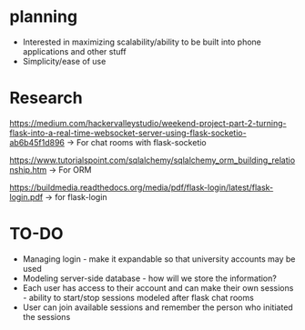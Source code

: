 # planning
- Interested in maximizing scalability/ability to be built into phone applications and other stuff
- Simplicity/ease of use 

# Research
https://medium.com/hackervalleystudio/weekend-project-part-2-turning-flask-into-a-real-time-websocket-server-using-flask-socketio-ab6b45f1d896 -> For chat rooms with flask-socketio

https://www.tutorialspoint.com/sqlalchemy/sqlalchemy_orm_building_relationship.htm -> For ORM

https://buildmedia.readthedocs.org/media/pdf/flask-login/latest/flask-login.pdf -> for flask-login 

# TO-DO
- Managing login - make it expandable so that university accounts may be used
- Modeling server-side database - how will we store the information?
- Each user has access to their account and can make their own sessions - ability to start/stop sessions modeled after flask chat rooms
- User can join available sessions and remember the person who initiated the sessions


